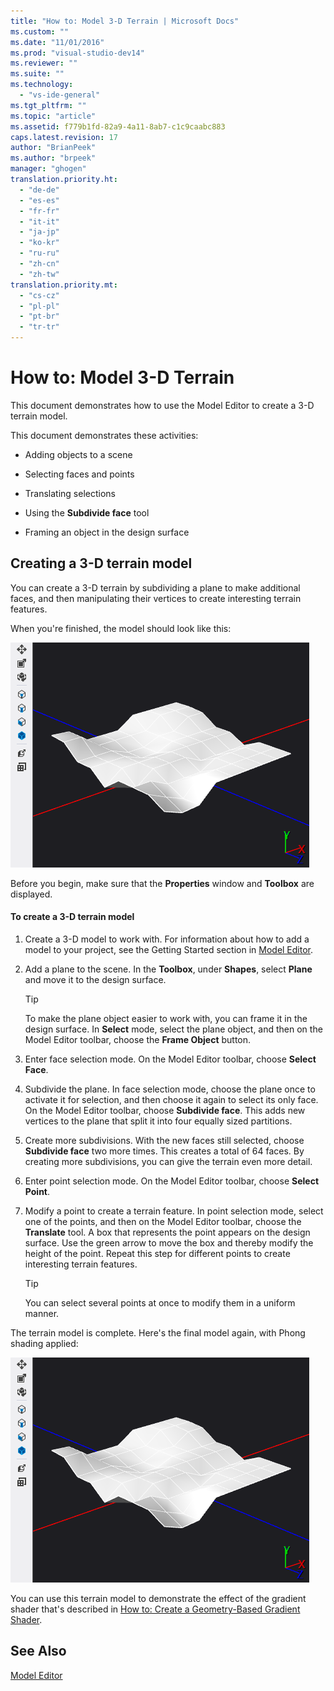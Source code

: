 ```yaml
---
title: "How to: Model 3-D Terrain | Microsoft Docs"
ms.custom: ""
ms.date: "11/01/2016"
ms.prod: "visual-studio-dev14"
ms.reviewer: ""
ms.suite: ""
ms.technology: 
  - "vs-ide-general"
ms.tgt_pltfrm: ""
ms.topic: "article"
ms.assetid: f779b1fd-82a9-4a11-8ab7-c1c9caabc883
caps.latest.revision: 17
author: "BrianPeek"
ms.author: "brpeek"
manager: "ghogen"
translation.priority.ht: 
  - "de-de"
  - "es-es"
  - "fr-fr"
  - "it-it"
  - "ja-jp"
  - "ko-kr"
  - "ru-ru"
  - "zh-cn"
  - "zh-tw"
translation.priority.mt: 
  - "cs-cz"
  - "pl-pl"
  - "pt-br"
  - "tr-tr"
---
```

# How to: Model 3-D Terrain
This document demonstrates how to use the Model Editor to create a 3-D terrain model.  
  
 This document demonstrates these activities:  
  
-   Adding objects to a scene  
  
-   Selecting faces and points  
  
-   Translating selections  
  
-   Using the **Subdivide face** tool  
  
-   Framing an object in the design surface  
  
## Creating a 3-D terrain model  
 You can create a 3-D terrain by subdividing a plane to make additional faces, and then manipulating their vertices to create interesting terrain features.  
  
 When you're finished, the model should look like this:  
  
 ![3&#45;D scene that shows a terrain model](../designers/media/digit-terrain-model.png "Digit-Terrain-Model")  
  
 Before you begin, make sure that the **Properties** window and **Toolbox** are displayed.  
  
#### To create a 3-D terrain model  
  
1.  Create a 3-D model to work with. For information about how to add a model to your project, see the Getting Started section in [Model Editor](../designers/model-editor.md).  
  
2.  Add a plane to the scene. In the **Toolbox**, under **Shapes**, select **Plane** and move it to the design surface.  
  
    > [!TIP]
    >  To make the plane object easier to work with, you can frame it in the design surface. In **Select** mode, select the plane object, and then on the Model Editor toolbar, choose the **Frame Object** button.  
  
3.  Enter face selection mode. On the Model Editor toolbar, choose **Select Face**.  
  
4.  Subdivide the plane. In face selection mode, choose the plane once to activate it for selection, and then choose it again to select its only face. On the Model Editor toolbar, choose **Subdivide face**. This adds new vertices to the plane that split it into four equally sized partitions.  
  
5.  Create more subdivisions. With the new faces still selected, choose **Subdivide face** two more times. This creates a total of 64 faces. By creating more subdivisions, you can give the terrain even more detail.  
  
6.  Enter point selection mode. On the Model Editor toolbar, choose **Select Point**.  
  
7.  Modify a point to create a terrain feature. In point selection mode, select one of the points, and then on the Model Editor toolbar, choose the **Translate** tool. A box that represents the point appears on the design surface. Use the green arrow to move the box and thereby modify the height of the point. Repeat this step for different points to create interesting terrain features.  
  
    > [!TIP]
    >  You can select several points at once to modify them in a uniform manner.  
  
 The terrain model is complete. Here's the final model again, with Phong shading applied:  
  
 ![3&#45;D scene that shows a terrain model](../designers/media/digit-terrain-model.png "Digit-Terrain-Model")  
  
 You can use this terrain model to demonstrate the effect of the gradient shader that's described in [How to: Create a Geometry-Based Gradient Shader](../designers/how-to-create-a-geometry-based-gradient-shader.md).  
  
## See Also  
 [Model Editor](../designers/model-editor.md)